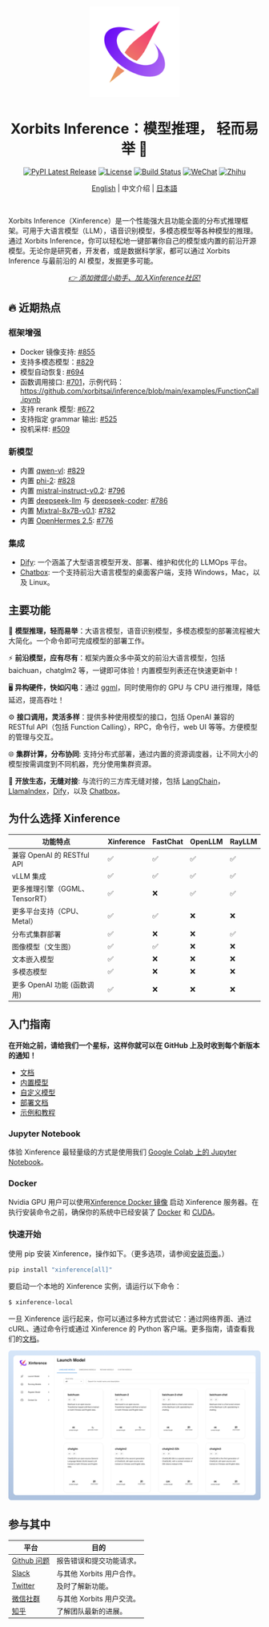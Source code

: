 <div align="center">
<img src="./assets/xorbits-logo.png" width="180px" alt="xorbits" />

# Xorbits Inference：模型推理， 轻而易举 🤖

[![PyPI Latest Release](https://img.shields.io/pypi/v/xinference.svg?style=for-the-badge)](https://pypi.org/project/xinference/)
[![License](https://img.shields.io/pypi/l/xinference.svg?style=for-the-badge)](https://github.com/xorbitsai/inference/blob/main/LICENSE)
[![Build Status](https://img.shields.io/github/actions/workflow/status/xorbitsai/inference/python.yaml?branch=main&style=for-the-badge&label=GITHUB%20ACTIONS&logo=github)](https://actions-badge.atrox.dev/xorbitsai/inference/goto?ref=main)
[![WeChat](https://img.shields.io/badge/添加微信小助手-07C160?style=for-the-badge&logo=wechat&logoColor=white)](https://xorbits.cn/assets/images/wechat_pr.png)
[![Zhihu](https://img.shields.io/static/v1?style=for-the-badge&message=未来速度&color=0084FF&logo=Zhihu&logoColor=FFFFFF&label=)](https://www.zhihu.com/org/xorbits)

[English](README.md) | 中文介绍 | [日本語](README_ja_JP.md)
</div>
<br />


Xorbits Inference（Xinference）是一个性能强大且功能全面的分布式推理框架。可用于大语言模型（LLM），语音识别模型，多模态模型等各种模型的推理。通过 Xorbits Inference，你可以轻松地一键部署你自己的模型或内置的前沿开源模型。无论你是研究者，开发者，或是数据科学家，都可以通过 Xorbits Inference 与最前沿的 AI 模型，发掘更多可能。


<div align="center">
<i><a href="https://xorbits.cn/assets/images/wechat_pr.png">👉 添加微信小助手、加入Xinference社区!</a></i>
</div>

## 🔥 近期热点
### 框架增强
- Docker 镜像支持: [#855](https://github.com/xorbitsai/inference/pull/855)
- 支持多模态模型：[#829](https://github.com/xorbitsai/inference/pull/829)
- 模型自动恢复: [#694](https://github.com/xorbitsai/inference/pull/694)
- 函数调用接口: [#701](https://github.com/xorbitsai/inference/pull/701)，示例代码：https://github.com/xorbitsai/inference/blob/main/examples/FunctionCall.ipynb
- 支持 rerank 模型: [#672](https://github.com/xorbitsai/inference/pull/672)
- 支持指定 grammar 输出: [#525](https://github.com/xorbitsai/inference/pull/525)
- 投机采样: [#509](https://github.com/xorbitsai/inference/pull/509)
### 新模型
- 内置 [qwen-vl](https://huggingface.co/Qwen/Qwen-VL-Chat): [#829](https://github.com/xorbitsai/inference/pull/829)
- 内置 [phi-2](https://huggingface.co/microsoft/phi-2): [#828](https://github.com/xorbitsai/inference/pull/828)
- 内置 [mistral-instruct-v0.2](https://huggingface.co/mistralai/Mistral-7B-Instruct-v0.2): [#796](https://github.com/xorbitsai/inference/pull/796)
- 内置 [deepseek-llm](https://huggingface.co/deepseek-ai) 与 [deepseek-coder](https://huggingface.co/deepseek-ai): [#786](https://github.com/xorbitsai/inference/pull/786)
- 内置 [Mixtral-8x7B-v0.1](https://huggingface.co/mistralai/Mixtral-8x7B-v0.1): [#782](https://github.com/xorbitsai/inference/pull/782)
- 内置 [OpenHermes 2.5](https://huggingface.co/teknium/OpenHermes-2.5-Mistral-7B): [#776](https://github.com/xorbitsai/inference/pull/776)
### 集成
- [Dify](https://docs.dify.ai/advanced/model-configuration/xinference): 一个涵盖了大型语言模型开发、部署、维护和优化的 LLMOps 平台。
- [Chatbox](https://chatboxai.app/): 一个支持前沿大语言模型的桌面客户端，支持 Windows，Mac，以及 Linux。

## 主要功能
🌟 **模型推理，轻而易举**：大语言模型，语音识别模型，多模态模型的部署流程被大大简化。一个命令即可完成模型的部署工作。 

⚡️ **前沿模型，应有尽有**：框架内置众多中英文的前沿大语言模型，包括 baichuan，chatglm2 等，一键即可体验！内置模型列表还在快速更新中！

🖥 **异构硬件，快如闪电**：通过 [ggml](https://github.com/ggerganov/ggml)，同时使用你的 GPU 与 CPU 进行推理，降低延迟，提高吞吐！

⚙️ **接口调用，灵活多样**：提供多种使用模型的接口，包括 OpenAI 兼容的 RESTful API（包括 Function Calling），RPC，命令行，web UI 等等。方便模型的管理与交互。

🌐 **集群计算，分布协同**: 支持分布式部署，通过内置的资源调度器，让不同大小的模型按需调度到不同机器，充分使用集群资源。

🔌 **开放生态，无缝对接**: 与流行的三方库无缝对接，包括 [LangChain](https://python.langchain.com/docs/integrations/providers/xinference)，[LlamaIndex](https://gpt-index.readthedocs.io/en/stable/examples/llm/XinferenceLocalDeployment.html#i-run-pip-install-xinference-all-in-a-terminal-window)，[Dify](https://docs.dify.ai/advanced/model-configuration/xinference)，以及 [Chatbox](https://chatboxai.app/)。

## 为什么选择 Xinference
| 功能特点 | Xinference | FastChat | OpenLLM | RayLLM |
|---------|------------|----------|---------|--------|
| 兼容 OpenAI 的 RESTful API | ✅ | ✅ | ✅ | ✅ |
| vLLM 集成 | ✅ | ✅ | ✅ | ✅ |
| 更多推理引擎（GGML、TensorRT） | ✅ | ❌ | ✅ | ✅ |
| 更多平台支持（CPU、Metal） | ✅ | ✅ | ❌ | ❌ |
| 分布式集群部署 | ✅ | ❌ | ❌ | ✅ |
| 图像模型（文生图） | ✅ | ✅ | ❌ | ❌ |
| 文本嵌入模型 | ✅ | ❌ | ❌ | ❌ |
| 多模态模型 | ✅ | ❌ | ❌ | ❌ |
| 更多 OpenAI 功能 (函数调用) | ✅ | ❌ | ❌ | ❌ |


## 入门指南

**在开始之前，请给我们一个星标，这样你就可以在 GitHub 上及时收到每个新版本的通知！**

* [文档](https://inference.readthedocs.io/zh-cn/latest/index.html)
* [内置模型](https://inference.readthedocs.io/zh-cn/latest/models/builtin/index.html)
* [自定义模型](https://inference.readthedocs.io/zh-cn/latest/models/custom.html)
* [部署文档](https://inference.readthedocs.io/zh-cn/latest/getting_started/using_xinference.html)
* [示例和教程](https://inference.readthedocs.io/zh-cn/latest/examples/index.html)

### Jupyter Notebook

体验 Xinference 最轻量级的方式是使用我们 [Google Colab 上的 Jupyter Notebook](https://colab.research.google.com/github/xorbitsai/inference/blob/main/examples/Xinference_Quick_Start.ipynb)。

### Docker

Nvidia GPU 用户可以使用[Xinference Docker 镜像](https://inference.readthedocs.io/zh-cn/latest/getting_started/using_docker_image.html) 启动 Xinference 服务器。在执行安装命令之前，确保你的系统中已经安装了 [Docker](https://docs.docker.com/get-docker/) 和 [CUDA](https://developer.nvidia.com/cuda-downloads)。

### 快速开始

使用 pip 安装 Xinference，操作如下。（更多选项，请参阅[安装页面](https://inference.readthedocs.io/zh-cn/latest/getting_started/installation.html)。）

```bash
pip install "xinference[all]"
```

要启动一个本地的 Xinference 实例，请运行以下命令：

```bash
$ xinference-local
```

一旦 Xinference 运行起来，你可以通过多种方式尝试它：通过网络界面、通过 cURL、通过命令行或通过 Xinference 的 Python 客户端。更多指南，请查看我们的[文档](https://inference.readthedocs.io/zh-cn/latest/getting_started/using_xinference.html#run-xinference-locally)。

![网络界面](assets/screenshot.png)

## 参与其中

| 平台                                                                                          | 目的                                              |
|------------------------------------------------------------------------------------------------|--------------------------------------------------|
| [Github 问题](https://github.com/xorbitsai/inference/issues)                                  | 报告错误和提交功能请求。                          |
| [Slack](https://join.slack.com/t/xorbitsio/shared_invite/zt-1o3z9ucdh-RbfhbPVpx7prOVdM1CAuxg)   | 与其他 Xorbits 用户合作。                          |
| [Twitter](https://twitter.com/xorbitsio)                                                     | 及时了解新功能。                                  |
| [微信社群](https://xorbits.cn/assets/images/wechat_pr.png)                                     | 与其他 Xorbits 用户交流。                         |
| [知乎](https://zhihu.com/org/xorbits)                                                         | 了解团队最新的进展。                                  |


